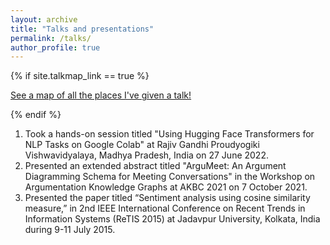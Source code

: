 ```yaml
---
layout: archive
title: "Talks and presentations"
permalink: /talks/
author_profile: true
---
```


{% if site.talkmap_link == true %}

<p style="text-decoration:underline;"><a href="/talkmap.html">See a map of all the places I've given a talk!</a></p>

{% endif %}

<!-- {% for post in site.talks reversed %}
  {% include archive-single-talk.html %}
{% endfor %} -->

1. Took a hands-on session titled "Using Hugging Face Transformers for NLP Tasks on Google Colab" at Rajiv Gandhi Proudyogiki Vishwavidyalaya, Madhya Pradesh, India on 27 June 2022.
2. Presented an extended abstract titled "ArguMeet: An Argument Diagramming Schema for Meeting Conversations" in the Workshop on Argumentation Knowledge Graphs at AKBC 2021 on 7 October 2021.
3. Presented the paper titled “Sentiment analysis using cosine similarity measure,” in 2nd IEEE International Conference on Recent Trends in Information Systems (ReTIS 2015) at Jadavpur University, Kolkata, India during 9-11 July 2015.
